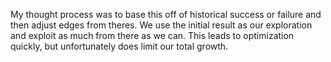 My thought process was to base this off of historical success or failure and then adjust edges from theres. We use the initial result as our exploration and exploit as much from there as we can. This leads to optimization quickly, but unfortunately does limit our total growth.